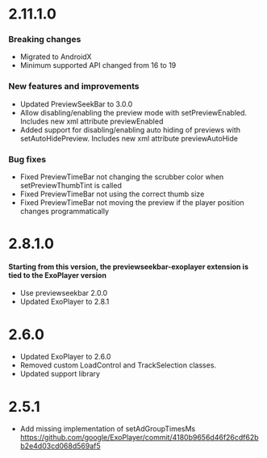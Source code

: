 # 2.11.1.0

### Breaking changes

- Migrated to AndroidX
- Minimum supported API changed from 16 to 19

### New features and improvements

- Updated PreviewSeekBar to 3.0.0
- Allow disabling/enabling the preview mode with setPreviewEnabled. Includes new xml attribute previewEnabled
- Added support for disabling/enabling auto hiding of previews with setAutoHidePreview. Includes new xml attribute previewAutoHide

### Bug fixes

- Fixed PreviewTimeBar not changing the scrubber color when setPreviewThumbTint is called
- Fixed PreviewTimeBar not using the correct thumb size
- Fixed PreviewTimeBar not moving the preview if the player position changes programmatically

# 2.8.1.0

#### Starting from this version, the previewseekbar-exoplayer extension is tied to the ExoPlayer version

- Use previewseekbar 2.0.0
- Updated ExoPlayer to 2.8.1


# 2.6.0

- Updated ExoPlayer to 2.6.0
- Removed custom LoadControl and TrackSelection classes.
- Updated support library

# 2.5.1

- Add missing implementation of setAdGroupTimesMs https://github.com/google/ExoPlayer/commit/4180b9656d46f26cdf62bb2e4d03cd068d569af5
